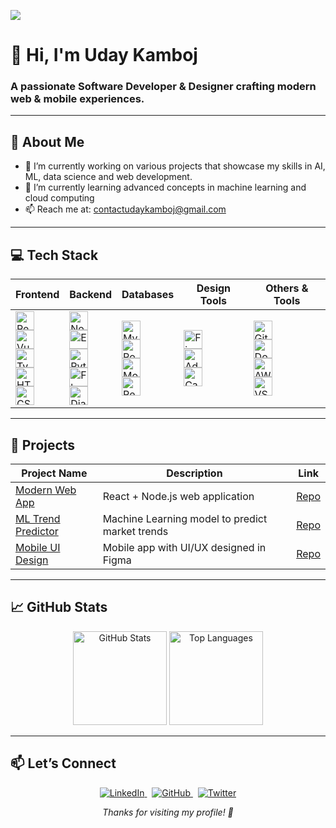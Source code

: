 <!--
  Hi! This is your personal GitHub profile README.md template,
  designed to be modern, clean, and showcase your skills beautifully.
-->

[![](https://komarev.com/ghpvc/?username=udaykamboj&style=for-the-badge)](https://github.com/udaykamboj)

# 👋 Hi, I'm Uday Kamboj

### A passionate Software Developer & Designer crafting modern web & mobile experiences.

---

## 🚀 About Me

- 🔭 I’m currently working on various projects that showcase my skills in AI, ML, data science and web development.  
- 🌱 I’m currently learning advanced concepts in machine learning and cloud computing  
- 📫 Reach me at: [contactudaykamboj@gmail.com](mailto:contactudaykamboj@gmail.com)

---

## 💻 Tech Stack

| Frontend | Backend | Databases | Design Tools | Others & Tools |
|---------|---------|-----------|--------------|---------------|
| <img alt="React" src="https://img.shields.io/badge/React-20232A?style=for-the-badge&logo=react&logoColor=61DAFB" height="30"/> <br> <img alt="Vue.js" src="https://img.shields.io/badge/Vue.js-35495E?style=for-the-badge&logo=vue.js&logoColor=4FC08D" height="30"/> <br> <img alt="TypeScript" src="https://img.shields.io/badge/TypeScript-007ACC?style=for-the-badge&logo=typescript&logoColor=white" height="30"/> <br> <img alt="HTML5" src="https://img.shields.io/badge/HTML5-E34F26?style=for-the-badge&logo=html5&logoColor=white" height="30"/> <br> <img alt="CSS3" src="https://img.shields.io/badge/CSS3-1572B6?style=for-the-badge&logo=css3&logoColor=white" height="30"/> | <img alt="Node.js" src="https://img.shields.io/badge/Node.js-339933?style=for-the-badge&logo=node.js&logoColor=white" height="30"/> <br> <img alt="Express.js" src="https://img.shields.io/badge/Express.js-000000?style=for-the-badge&logo=express&logoColor=white" height="30"/> <br> <img alt="Python" src="https://img.shields.io/badge/Python-3776AB?style=for-the-badge&logo=python&logoColor=white" height="30"/> <br> <img alt="Flask" src="https://img.shields.io/badge/Flask-000000?style=for-the-badge&logo=flask&logoColor=white" height="30"/> <br> <img alt="Django" src="https://img.shields.io/badge/Django-092E20?style=for-the-badge&logo=django&logoColor=white" height="30"/> | <img alt="MySQL" src="https://img.shields.io/badge/MySQL-4479A1?style=for-the-badge&logo=mysql&logoColor=white" height="30"/> <br> <img alt="PostgreSQL" src="https://img.shields.io/badge/PostgreSQL-316192?style=for-the-badge&logo=postgresql&logoColor=white" height="30"/> <br> <img alt="MongoDB" src="https://img.shields.io/badge/MongoDB-47A248?style=for-the-badge&logo=mongodb&logoColor=white" height="30"/> <br> <img alt="Redis" src="https://img.shields.io/badge/Redis-D32F2F?style=for-the-badge&logo=redis&logoColor=white" height="30"/> | <img alt="Figma" src="https://img.shields.io/badge/Figma-F24E1E?style=for-the-badge&logo=figma&logoColor=white" height="30"/> <br> <img alt="Adobe XD" src="https://img.shields.io/badge/Adobe_XD-FF61F6?style=for-the-badge&logo=adobe-xd&logoColor=white" height="30"/> <br> <img alt="Canva" src="https://img.shields.io/badge/Canva-00C4CC?style=for-the-badge&logo=canva&logoColor=white" height="30"/> | <img alt="Git" src="https://img.shields.io/badge/Git-F05032?style=for-the-badge&logo=git&logoColor=white" height="30"/> <br> <img alt="Docker" src="https://img.shields.io/badge/Docker-2496ED?style=for-the-badge&logo=docker&logoColor=white" height="30"/> <br> <img alt="AWS" src="https://img.shields.io/badge/AWS-232F3E?style=for-the-badge&logo=amazonaws&logoColor=white" height="30"/> <br> <img alt="VS Code" src="https://img.shields.io/badge/VS_Code-0078D7?style=for-the-badge&logo=visual-studio-code&logoColor=white" height="30"/> |

---

## 📂 Projects

| Project Name                             | Description                                   | Link                                                  |
|----------------------------------------|-----------------------------------------------|-------------------------------------------------------|
| [Modern Web App](https://github.com/udaykamboj/project-one)     | React + Node.js web application                | [Repo](https://github.com/udaykamboj/project-one)   |
| [ML Trend Predictor](https://github.com/udaykamboj/project-two) | Machine Learning model to predict market trends| [Repo](https://github.com/udaykamboj/project-two)   |
| [Mobile UI Design](https://github.com/udaykamboj/project-three) | Mobile app with UI/UX designed in Figma        | [Repo](https://github.com/udaykamboj/project-three) |

---

## 📈 GitHub Stats

<p align="center">
  <img height="150" src="https://github-readme-stats.vercel.app/api?username=udaykamboj&show_icons=true&theme=default" alt="GitHub Stats" />
  <img height="150" src="https://github-readme-stats.vercel.app/api/top-langs/?username=udaykamboj&layout=compact&theme=default" alt="Top Languages" />
</p>


---

## 📫 Let’s Connect

<p align="center">
  <a href="https://linkedin.com" target="_blank" rel="noopener noreferrer">
    <img src="https://img.shields.io/badge/LinkedIn-0077B5?style=for-the-badge&logo=linkedin&logoColor=white" alt="LinkedIn" />
  </a>
  &nbsp;
  <a href="https://github.com/udaykamboj" target="_blank" rel="noopener noreferrer">
    <img src="https://img.shields.io/badge/GitHub-181717?style=for-the-badge&logo=github&logoColor=white" alt="GitHub" />
  </a>
  &nbsp;
  <a href="https://twitter.com/" target="_blank" rel="noopener noreferrer">
    <img src="https://img.shields.io/badge/Twitter-1DA1F2?style=for-the-badge&logo=twitter&logoColor=white" alt="Twitter" />
  </a>
</p>

<p align="center">
  <i>Thanks for visiting my profile! 🚀</i>
</p>
